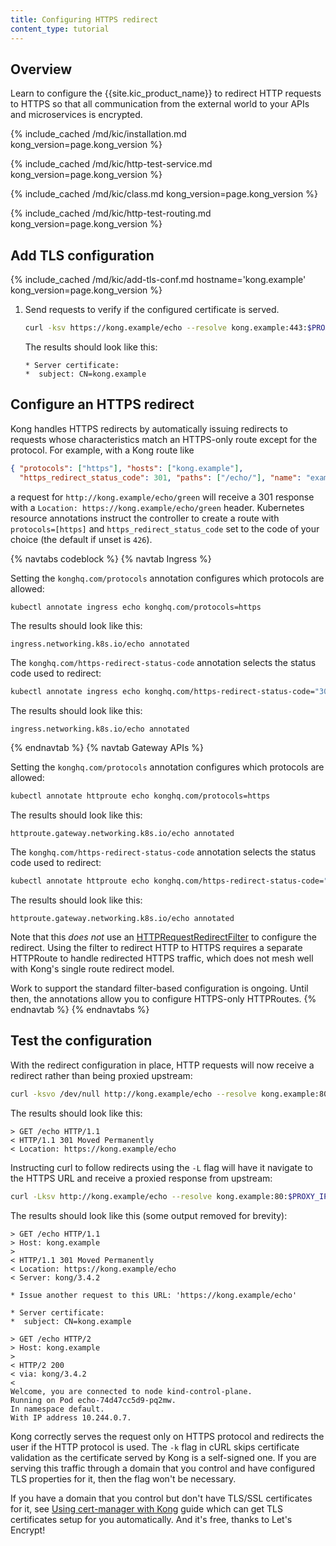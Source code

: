 ```yaml
---
title: Configuring HTTPS redirect
content_type: tutorial
---
```


## Overview

Learn to configure the {{site.kic_product_name}} to redirect HTTP requests to
HTTPS so that all communication from the external world to your APIs and
microservices is encrypted.

{% include_cached /md/kic/installation.md kong_version=page.kong_version %}

{% include_cached /md/kic/http-test-service.md kong_version=page.kong_version %}

{% include_cached /md/kic/class.md kong_version=page.kong_version %}

{% include_cached /md/kic/http-test-routing.md kong_version=page.kong_version %}

## Add TLS configuration

{% include_cached /md/kic/add-tls-conf.md hostname='kong.example' kong_version=page.kong_version %}

1. Send requests to verify if the configured certificate is served.

    ```bash
    curl -ksv https://kong.example/echo --resolve kong.example:443:$PROXY_IP 2>&1 | grep -A1 "certificate:"
    ```
    The results should look like this:
    ```text
    * Server certificate:
    *  subject: CN=kong.example
    ```

## Configure an HTTPS redirect

Kong handles HTTPS redirects by automatically issuing redirects to requests
whose characteristics match an HTTPS-only route except for the protocol. For
example, with a Kong route like

```json
{ "protocols": ["https"], "hosts": ["kong.example"],
  "https_redirect_status_code": 301, "paths": ["/echo/"], "name": "example" }
```

a request for `http://kong.example/echo/green` will receive a 301 response with
a `Location: https://kong.example/echo/green` header. Kubernetes resource
annotations instruct the controller to create a route with `protocols=[https]`
and `https_redirect_status_code` set to the code of your choice (the default if
unset is `426`).

{% navtabs codeblock %}
{% navtab Ingress %}

Setting the `konghq.com/protocols` annotation configures which protocols are
allowed:

```bash
kubectl annotate ingress echo konghq.com/protocols=https
```

The results should look like this:

```text
ingress.networking.k8s.io/echo annotated
```

The `konghq.com/https-redirect-status-code` annotation selects the status code
used to redirect:

```bash
kubectl annotate ingress echo konghq.com/https-redirect-status-code="301"
```

The results should look like this:
```text
ingress.networking.k8s.io/echo annotated
```

{% endnavtab %}
{% navtab Gateway APIs %}

Setting the `konghq.com/protocols` annotation configures which protocols are
allowed:

```bash
kubectl annotate httproute echo konghq.com/protocols=https
```

The results should look like this:

```text
httproute.gateway.networking.k8s.io/echo annotated
```

The `konghq.com/https-redirect-status-code` annotation selects the status code
used to redirect:

```bash
kubectl annotate httproute echo konghq.com/https-redirect-status-code="301"
```

The results should look like this:
```text
httproute.gateway.networking.k8s.io/echo annotated
```

Note that this _does not_ use an [HTTPRequestRedirectFilter](https://gateway-api.sigs.k8s.io/references/spec/#gateway.networking.k8s.io/v1.HTTPRequestRedirectFilter)
to configure the redirect. Using the filter to redirect HTTP to HTTPS requires
a separate HTTPRoute to handle redirected HTTPS traffic, which does not mesh
well with Kong's single route redirect model.

Work to support the standard filter-based configuration is ongoing. Until then,
the annotations allow you to configure HTTPS-only HTTPRoutes.
{% endnavtab %}
{% endnavtabs %}

## Test the configuration

With the redirect configuration in place, HTTP requests will now receive a
redirect rather than being proxied upstream:


```bash
curl -ksvo /dev/null http://kong.example/echo --resolve kong.example:80:$PROXY_IP 2>&1 | grep -i http
```

The results should look like this:

```text
> GET /echo HTTP/1.1
< HTTP/1.1 301 Moved Permanently
< Location: https://kong.example/echo
```

Instructing curl to follow redirects using the `-L` flag will have it navigate
to the HTTPS URL and receive a proxied response from upstream:

```bash
curl -Lksv http://kong.example/echo --resolve kong.example:80:$PROXY_IP --resolve kong.example:443:$PROXY_IP 2>&1
```

The results should look like this (some output removed for brevity):

```text
> GET /echo HTTP/1.1
> Host: kong.example
>
< HTTP/1.1 301 Moved Permanently
< Location: https://kong.example/echo
< Server: kong/3.4.2

* Issue another request to this URL: 'https://kong.example/echo'

* Server certificate:
*  subject: CN=kong.example

> GET /echo HTTP/2
> Host: kong.example
>
< HTTP/2 200
< via: kong/3.4.2
<
Welcome, you are connected to node kind-control-plane.
Running on Pod echo-74d47cc5d9-pq2mw.
In namespace default.
With IP address 10.244.0.7.
```

Kong correctly serves the request only on HTTPS protocol and redirects the user
if the HTTP protocol is used. The `-k` flag in cURL skips certificate
validation as the certificate served by Kong is a self-signed one. If you are
serving this traffic through a domain that you control and have configured TLS
properties for it, then the flag won't be necessary.

If you have a domain that you control but don't have TLS/SSL certificates for
it, see [Using cert-manager with
Kong](/kubernetes-ingress-controller/{{page.kong_version}}/guides/cert-manager)
guide which can get TLS certificates setup for you automatically. And it's
free, thanks to Let's Encrypt!

